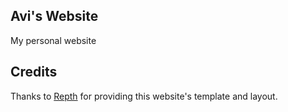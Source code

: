 ## Avi's Website
My personal website

## Credits
Thanks to [Repth](https://repth.neocities.org/theme) for providing this website's template and layout.
